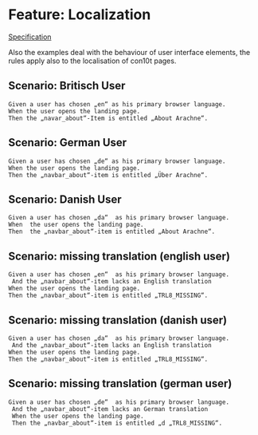 # Feature: Localization

[Specification](../spec/Transl8ServiceSpec.md)

Also the examples deal with the behaviour of user interface elements, the rules apply also to
the localisation of con10t pages.

## Scenario: Britisch User

```gherkin
Given a user has chosen „en“ as his primary browser language.
When the user opens the landing page.
Then the „navar_about“-Item is entitled „About Arachne“.
```

## Scenario: German User

```gherkin
Given a user has chosen „de“ as his primary browser language.
When the user opens the landing page.
Then the „navbar_about“-item is entitled „Über Arachne“.
```

## Scenario: Danish User

```gherkin
Given a user has chosen „da“  as his primary browser language.
When  the user opens the landing page.
Then  the „navbar_about“-item is entitled „About Arachne“.
```

## Scenario: missing translation (english user)

```gherkin
Given a user has chosen „en“  as his primary browser language.
 And the „navbar_about“-item lacks an English translation
When the user opens the landing page.
Then the „navbar_about“-item is entitled „TRL8_MISSING“.
```

## Scenario: missing translation (danish user)

```gherkin
Given a user has chosen „da“  as his primary browser language.
 And the „navbar_about“-item lacks an English translation
When the user opens the landing page.
Then the „navbar_about“-item is entitled „TRL8_MISSING“.
```

## Scenario: missing translation (german user)

```gherkin
Given a user has chosen „de“  as his primary browser language.
 And the „navbar_about“-item lacks an German translation
 When the user opens the landing page.
 Then the „navbar_about“-item is entitled „d „TRL8_MISSING“.
```




